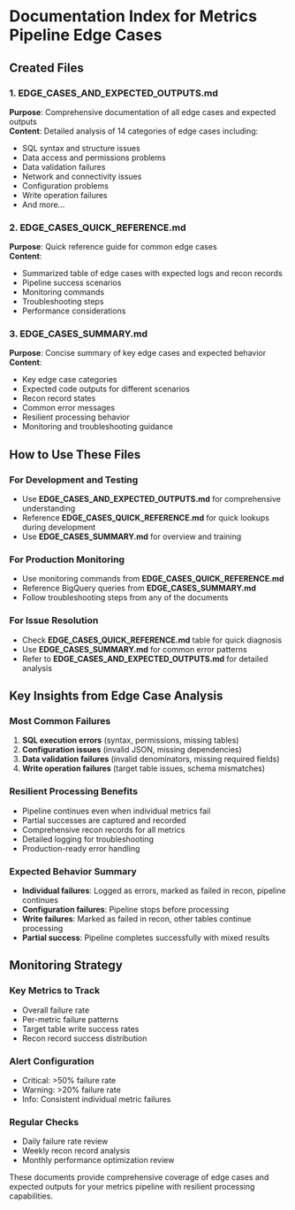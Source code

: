 # Documentation Index for Metrics Pipeline Edge Cases

## Created Files

### 1. **EDGE_CASES_AND_EXPECTED_OUTPUTS.md**
**Purpose**: Comprehensive documentation of all edge cases and expected outputs  
**Content**: Detailed analysis of 14 categories of edge cases including:
- SQL syntax and structure issues
- Data access and permissions problems
- Data validation failures
- Network and connectivity issues
- Configuration problems
- Write operation failures
- And more...

### 2. **EDGE_CASES_QUICK_REFERENCE.md**
**Purpose**: Quick reference guide for common edge cases  
**Content**: 
- Summarized table of edge cases with expected logs and recon records
- Pipeline success scenarios
- Monitoring commands
- Troubleshooting steps
- Performance considerations

### 3. **EDGE_CASES_SUMMARY.md**
**Purpose**: Concise summary of key edge cases and expected behavior  
**Content**:
- Key edge case categories
- Expected code outputs for different scenarios
- Recon record states
- Common error messages
- Resilient processing behavior
- Monitoring and troubleshooting guidance

## How to Use These Files

### For Development and Testing
- Use **EDGE_CASES_AND_EXPECTED_OUTPUTS.md** for comprehensive understanding
- Reference **EDGE_CASES_QUICK_REFERENCE.md** for quick lookups during development
- Use **EDGE_CASES_SUMMARY.md** for overview and training

### For Production Monitoring
- Use monitoring commands from **EDGE_CASES_QUICK_REFERENCE.md**
- Reference BigQuery queries from **EDGE_CASES_SUMMARY.md**
- Follow troubleshooting steps from any of the documents

### For Issue Resolution
- Check **EDGE_CASES_QUICK_REFERENCE.md** table for quick diagnosis
- Use **EDGE_CASES_SUMMARY.md** for common error patterns
- Refer to **EDGE_CASES_AND_EXPECTED_OUTPUTS.md** for detailed analysis

## Key Insights from Edge Case Analysis

### Most Common Failures
1. **SQL execution errors** (syntax, permissions, missing tables)
2. **Configuration issues** (invalid JSON, missing dependencies)
3. **Data validation failures** (invalid denominators, missing required fields)
4. **Write operation failures** (target table issues, schema mismatches)

### Resilient Processing Benefits
- Pipeline continues even when individual metrics fail
- Partial successes are captured and recorded
- Comprehensive recon records for all metrics
- Detailed logging for troubleshooting
- Production-ready error handling

### Expected Behavior Summary
- **Individual failures**: Logged as errors, marked as failed in recon, pipeline continues
- **Configuration failures**: Pipeline stops before processing
- **Write failures**: Marked as failed in recon, other tables continue processing
- **Partial success**: Pipeline completes successfully with mixed results

## Monitoring Strategy

### Key Metrics to Track
- Overall failure rate
- Per-metric failure patterns
- Target table write success rates
- Recon record success distribution

### Alert Configuration
- Critical: >50% failure rate
- Warning: >20% failure rate
- Info: Consistent individual metric failures

### Regular Checks
- Daily failure rate review
- Weekly recon record analysis
- Monthly performance optimization review

These documents provide comprehensive coverage of edge cases and expected outputs for your metrics pipeline with resilient processing capabilities. 